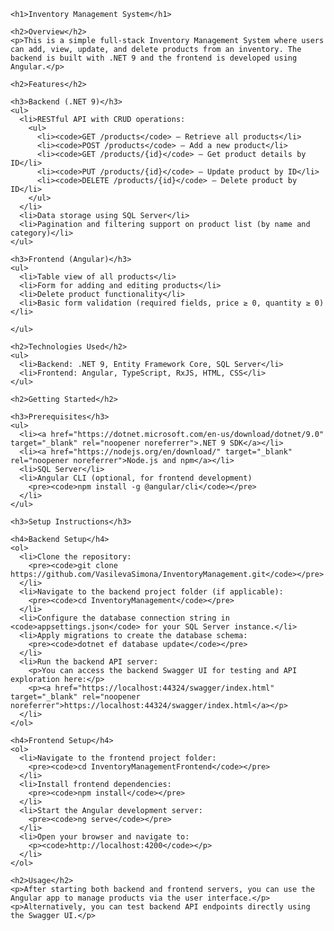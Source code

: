 
<title>Inventory Management System - README</title>

    <h1>Inventory Management System</h1>

    <h2>Overview</h2>
    <p>This is a simple full-stack Inventory Management System where users can add, view, update, and delete products from an inventory. The backend is built with .NET 9 and the frontend is developed using Angular.</p>

    <h2>Features</h2>

    <h3>Backend (.NET 9)</h3>
    <ul>
      <li>RESTful API with CRUD operations:
        <ul>
          <li><code>GET /products</code> — Retrieve all products</li>
          <li><code>POST /products</code> — Add a new product</li>
          <li><code>GET /products/{id}</code> — Get product details by ID</li>
          <li><code>PUT /products/{id}</code> — Update product by ID</li>
          <li><code>DELETE /products/{id}</code> — Delete product by ID</li>
        </ul>
      </li>
      <li>Data storage using SQL Server</li>
      <li>Pagination and filtering support on product list (by name and category)</li>
    </ul>

    <h3>Frontend (Angular)</h3>
    <ul>
      <li>Table view of all products</li>
      <li>Form for adding and editing products</li>
      <li>Delete product functionality</li>
      <li>Basic form validation (required fields, price ≥ 0, quantity ≥ 0)</li>
  
    </ul>

    <h2>Technologies Used</h2>
    <ul>
      <li>Backend: .NET 9, Entity Framework Core, SQL Server</li>
      <li>Frontend: Angular, TypeScript, RxJS, HTML, CSS</li>
    </ul>

    <h2>Getting Started</h2>

    <h3>Prerequisites</h3>
    <ul>
      <li><a href="https://dotnet.microsoft.com/en-us/download/dotnet/9.0" target="_blank" rel="noopener noreferrer">.NET 9 SDK</a></li>
      <li><a href="https://nodejs.org/en/download/" target="_blank" rel="noopener noreferrer">Node.js and npm</a></li>
      <li>SQL Server</li>
      <li>Angular CLI (optional, for frontend development)
        <pre><code>npm install -g @angular/cli</code></pre>
      </li>
    </ul>

    <h3>Setup Instructions</h3>

    <h4>Backend Setup</h4>
    <ol>
      <li>Clone the repository:
        <pre><code>git clone https://github.com/VasilevaSimona/InventoryManagement.git</code></pre>
      </li>
      <li>Navigate to the backend project folder (if applicable):
        <pre><code>cd InventoryManagement</code></pre>
      </li>
      <li>Configure the database connection string in <code>appsettings.json</code> for your SQL Server instance.</li>
      <li>Apply migrations to create the database schema:
        <pre><code>dotnet ef database update</code></pre>
      </li>
      <li>Run the backend API server:
        <p>You can access the backend Swagger UI for testing and API exploration here:</p>
        <p><a href="https://localhost:44324/swagger/index.html" target="_blank" rel="noopener noreferrer">https://localhost:44324/swagger/index.html</a></p>
      </li>
    </ol>

    <h4>Frontend Setup</h4>
    <ol>
      <li>Navigate to the frontend project folder:
        <pre><code>cd InventoryManagementFrontend</code></pre>
      </li>
      <li>Install frontend dependencies:
        <pre><code>npm install</code></pre>
      </li>
      <li>Start the Angular development server:
        <pre><code>ng serve</code></pre>
      </li>
      <li>Open your browser and navigate to:
        <p><code>http://localhost:4200</code></p>
      </li>
    </ol>
    
    <h2>Usage</h2>
    <p>After starting both backend and frontend servers, you can use the Angular app to manage products via the user interface.</p>
    <p>Alternatively, you can test backend API endpoints directly using the Swagger UI.</p>

